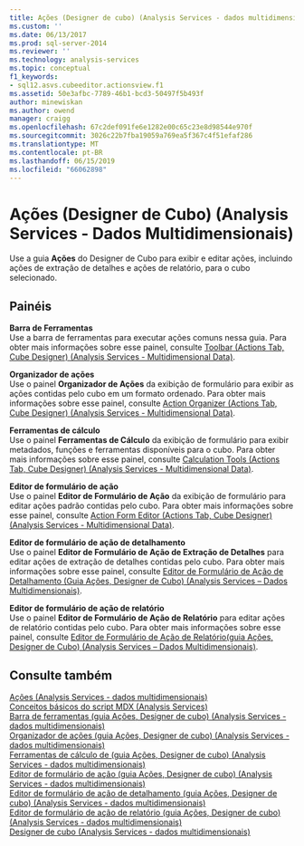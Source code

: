 ```yaml
---
title: Ações (Designer de cubo) (Analysis Services - dados multidimensionais) | Microsoft Docs
ms.custom: ''
ms.date: 06/13/2017
ms.prod: sql-server-2014
ms.reviewer: ''
ms.technology: analysis-services
ms.topic: conceptual
f1_keywords:
- sql12.asvs.cubeeditor.actionsview.f1
ms.assetid: 50e3afbc-7789-46b1-bcd3-50497f5b493f
author: minewiskan
ms.author: owend
manager: craigg
ms.openlocfilehash: 67c2def091fe6e1282e00c65c23e8d98544e970f
ms.sourcegitcommit: 3026c22b7fba19059a769ea5f367c4f51efaf286
ms.translationtype: MT
ms.contentlocale: pt-BR
ms.lasthandoff: 06/15/2019
ms.locfileid: "66062898"
---
```

# <a name="actions-cube-designer-analysis-services---multidimensional-data"></a>Ações (Designer de Cubo) (Analysis Services - Dados Multidimensionais)
  Use a guia **Ações** do Designer de Cubo para exibir e editar ações, incluindo ações de extração de detalhes e ações de relatório, para o cubo selecionado.  
  
## <a name="panes"></a>Painéis  
 **Barra de Ferramentas**  
 Use a barra de ferramentas para executar ações comuns nessa guia. Para obter mais informações sobre esse painel, consulte [Toolbar &#40;Actions Tab, Cube Designer&#41; &#40;Analysis Services - Multidimensional Data&#41;](toolbar-actions-tab-cube-designer-analysis-services-multidimensional-data.md).  
  
 **Organizador de ações**  
 Use o painel **Organizador de Ações** da exibição de formulário para exibir as ações contidas pelo cubo em um formato ordenado. Para obter mais informações sobre esse painel, consulte [Action Organizer &#40;Actions Tab, Cube Designer&#41; &#40;Analysis Services - Multidimensional Data&#41;](action-organizer-cube-designer-analysis-services-multidimensional-data.md).  
  
 **Ferramentas de cálculo**  
 Use o painel **Ferramentas de Cálculo** da exibição de formulário para exibir metadados, funções e ferramentas disponíveis para o cubo. Para obter mais informações sobre esse painel, consulte [Calculation Tools &#40;Actions Tab, Cube Designer&#41; &#40;Analysis Services - Multidimensional Data&#41;](calculation-tools-actions-cube-designer-analysis-services-multidimensional-data.md).  
  
 **Editor de formulário de ação**  
 Use o painel **Editor de Formulário de Ação** da exibição de formulário para editar ações padrão contidas pelo cubo. Para obter mais informações sobre esse painel, consulte [Action Form Editor &#40;Actions Tab, Cube Designer&#41; &#40;Analysis Services - Multidimensional Data&#41;](action-form-editor-cube-designer-analysis-services-multidimensional-data.md).  
  
 **Editor de formulário de ação de detalhamento**  
 Use o painel **Editor de Formulário de Ação de Extração de Detalhes** para editar ações de extração de detalhes contidas pelo cubo. Para obter mais informações sobre esse painel, consulte [Editor de Formulário de Ação de Detalhamento &#40;Guia Ações, Designer de Cubo&#41; &#40;Analysis Services – Dados Multidimensionais&#41;](drillthrough-action-form-editor-cube-designer-analysis-services-multidimensional-data.md).  
  
 **Editor de formulário de ação de relatório**  
 Use o painel **Editor de Formulário de Ação de Relatório** para editar ações de relatório contidas pelo cubo. Para obter mais informações sobre esse painel, consulte [Editor de Formulário de Ação de Relatório&#40;guia Ações, Designer de Cubo&#41; &#40;Analysis Services – Dados Multidimensionais&#41;](report-action-form-editor-cube-designer-analysis-services-multidimensional-data.md).  
  
## <a name="see-also"></a>Consulte também  
 [Ações &#40;Analysis Services - dados multidimensionais&#41;](multidimensional-models/actions-analysis-services-multidimensional-data.md)   
 [Conceitos básicos do script MDX &#40;Analysis Services&#41;](multidimensional-models/mdx/mdx-scripting-fundamentals-analysis-services.md)   
 [Barra de ferramentas &#40;guia Ações, Designer de cubo&#41; &#40;Analysis Services - dados multidimensionais&#41;](toolbar-actions-tab-cube-designer-analysis-services-multidimensional-data.md)   
 [Organizador de ações &#40;guia Ações, Designer de cubo&#41; &#40;Analysis Services - dados multidimensionais&#41;](action-organizer-cube-designer-analysis-services-multidimensional-data.md)   
 [Ferramentas de cálculo de &#40;guia Ações, Designer de cubo&#41; &#40;Analysis Services - dados multidimensionais&#41;](calculation-tools-actions-cube-designer-analysis-services-multidimensional-data.md)   
 [Editor de formulário de ação &#40;guia Ações, Designer de cubo&#41; &#40;Analysis Services - dados multidimensionais&#41;](action-form-editor-cube-designer-analysis-services-multidimensional-data.md)   
 [Editor de formulário de ação de detalhamento &#40;guia Ações, Designer de cubo&#41; &#40;Analysis Services - dados multidimensionais&#41;](drillthrough-action-form-editor-cube-designer-analysis-services-multidimensional-data.md)   
 [Editor de formulário de ação de relatório &#40;guia Ações, Designer de cubo&#41; &#40;Analysis Services - dados multidimensionais&#41;](report-action-form-editor-cube-designer-analysis-services-multidimensional-data.md)   
 [Designer de cubo &#40;Analysis Services - dados multidimensionais&#41;](cube-designer-analysis-services-multidimensional-data.md)  
  
  
